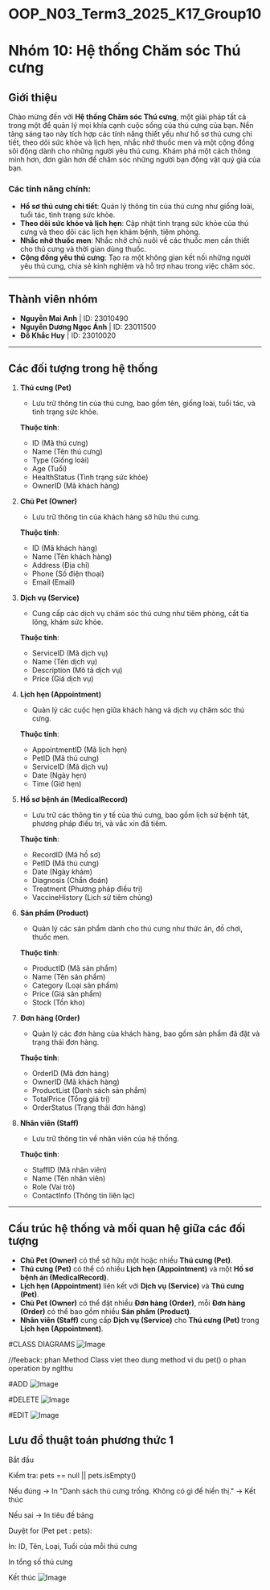 # OOP_N03_Term3_2025_K17_Group10
# Nhóm 10: Hệ thống Chăm sóc Thú cưng

## Giới thiệu

Chào mừng đến với **Hệ thống Chăm sóc Thú cưng**, một giải pháp tất cả trong một để quản lý mọi khía cạnh cuộc sống của thú cưng của bạn. Nền tảng sáng tạo này tích hợp các tính năng thiết yếu như hồ sơ thú cưng chi tiết, theo dõi sức khỏe và lịch hẹn, nhắc nhở thuốc men và một cộng đồng sôi động dành cho những người yêu thú cưng. Khám phá một cách thông minh hơn, đơn giản hơn để chăm sóc những người bạn động vật quý giá của bạn.

### Các tính năng chính:
- **Hồ sơ thú cưng chi tiết**: Quản lý thông tin của thú cưng như giống loài, tuổi tác, tình trạng sức khỏe.
- **Theo dõi sức khỏe và lịch hẹn**: Cập nhật tình trạng sức khỏe của thú cưng và theo dõi các lịch hẹn khám bệnh, tiêm phòng.
- **Nhắc nhở thuốc men**: Nhắc nhở chủ nuôi về các thuốc men cần thiết cho thú cưng và thời gian dùng thuốc.
- **Cộng đồng yêu thú cưng**: Tạo ra một không gian kết nối những người yêu thú cưng, chia sẻ kinh nghiệm và hỗ trợ nhau trong việc chăm sóc.

---

## Thành viên nhóm

- **Nguyễn Mai Anh** | ID: 23010490
- **Nguyễn Dương Ngọc Ánh** | ID: 23011500
- **Đỗ Khắc Huy** | ID: 23010020

---

## Các đối tượng trong hệ thống

1. **Thú cưng (Pet)**
   - Lưu trữ thông tin của thú cưng, bao gồm tên, giống loài, tuổi tác, và tình trạng sức khỏe.
   
   **Thuộc tính**:
   - ID (Mã thú cưng)
   - Name (Tên thú cưng)
   - Type (Giống loài)
   - Age (Tuổi)
   - HealthStatus (Tình trạng sức khỏe)
   - OwnerID (Mã khách hàng)

2. **Chủ Pet (Owner)**
   - Lưu trữ thông tin của khách hàng sở hữu thú cưng.
   
   **Thuộc tính**:
   - ID (Mã khách hàng)
   - Name (Tên khách hàng)
   - Address (Địa chỉ)
   - Phone (Số điện thoại)
   - Email (Email)

3. **Dịch vụ (Service)**
   - Cung cấp các dịch vụ chăm sóc thú cưng như tiêm phòng, cắt tỉa lông, khám sức khỏe.

   **Thuộc tính**:
   - ServiceID (Mã dịch vụ)
   - Name (Tên dịch vụ)
   - Description (Mô tả dịch vụ)
   - Price (Giá dịch vụ)

4. **Lịch hẹn (Appointment)**
   - Quản lý các cuộc hẹn giữa khách hàng và dịch vụ chăm sóc thú cưng.

   **Thuộc tính**:
   - AppointmentID (Mã lịch hẹn)
   - PetID (Mã thú cưng)
   - ServiceID (Mã dịch vụ)
   - Date (Ngày hẹn)
   - Time (Giờ hẹn)

5. **Hồ sơ bệnh án (MedicalRecord)**
   - Lưu trữ các thông tin y tế của thú cưng, bao gồm lịch sử bệnh tật, phương pháp điều trị, và vắc xin đã tiêm.

   **Thuộc tính**:
   - RecordID (Mã hồ sơ)
   - PetID (Mã thú cưng)
   - Date (Ngày khám)
   - Diagnosis (Chẩn đoán)
   - Treatment (Phương pháp điều trị)
   - VaccineHistory (Lịch sử tiêm chủng)

6. **Sản phẩm (Product)**
   - Quản lý các sản phẩm dành cho thú cưng như thức ăn, đồ chơi, thuốc men.

   **Thuộc tính**:
   - ProductID (Mã sản phẩm)
   - Name (Tên sản phẩm)
   - Category (Loại sản phẩm)
   - Price (Giá sản phẩm)
   - Stock (Tồn kho)

7. **Đơn hàng (Order)**
   - Quản lý các đơn hàng của khách hàng, bao gồm sản phẩm đã đặt và trạng thái đơn hàng.

   **Thuộc tính**:
   - OrderID (Mã đơn hàng)
   - OwnerID (Mã khách hàng)
   - ProductList (Danh sách sản phẩm)
   - TotalPrice (Tổng giá trị)
   - OrderStatus (Trạng thái đơn hàng)

8. **Nhân viên (Staff)**
   - Lưu trữ thông tin về nhân viên của hệ thống.

   **Thuộc tính**:
   - StaffID (Mã nhân viên)
   - Name (Tên nhân viên)
   - Role (Vai trò)
   - ContactInfo (Thông tin liên lạc)

---

## Cấu trúc hệ thống và mối quan hệ giữa các đối tượng

- **Chủ Pet (Owner)** có thể sở hữu một hoặc nhiều **Thú cưng (Pet)**.
- **Thú cưng (Pet)** có thể có nhiều **Lịch hẹn (Appointment)** và một **Hồ sơ bệnh án (MedicalRecord)**.
- **Lịch hẹn (Appointment)** liên kết với **Dịch vụ (Service)** và **Thú cưng (Pet)**.
- **Chủ Pet (Owner)** có thể đặt nhiều **Đơn hàng (Order)**, mỗi **Đơn hàng (Order)** có thể bao gồm nhiều **Sản phẩm (Product)**.
- **Nhân viên (Staff)** cung cấp **Dịch vụ (Service)** cho **Thú cưng (Pet)** trong **Lịch hẹn (Appointment)**.

  
#CLASS DIAGRAMS
![Image](https://github.com/user-attachments/assets/a19c91d9-534a-4c77-8eef-496b0a3dce2c)

//feeback: phan Method Class viet theo dung method vi du pet() o phan operation by nglthu

#ADD
![Image](https://github.com/user-attachments/assets/0a03d174-3d55-4fb8-ad2b-85c99832e8f4)


#DELETE
![Image](https://github.com/user-attachments/assets/9de3e055-c8aa-4ebe-930e-4dd5913118db)


#EDIT
![Image](https://github.com/user-attachments/assets/d03ed994-2941-497b-85cd-a54d1ff5472f)

## Lưu đồ thuật toán phương thức 1
Bắt đầu

Kiểm tra: pets == null || pets.isEmpty()

Nếu đúng → In "Danh sách thú cưng trống. Không có gì để hiển thị." → Kết thúc

Nếu sai → In tiêu đề bảng

Duyệt for (Pet pet : pets):

In: ID, Tên, Loại, Tuổi của mỗi thú cưng

In tổng số thú cưng

Kết thúc
![Image](https://github.com/user-attachments/assets/2f0c851d-de40-47e0-aaa1-e5c97e231e53)
